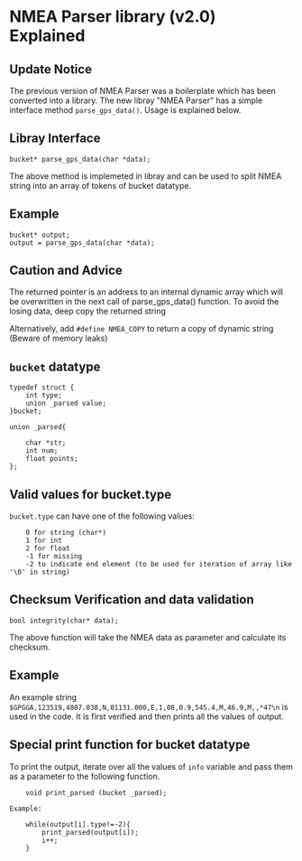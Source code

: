 # NMEA Parser library (v2.0) Explained

## Update Notice
The previous version of NMEA Parser was a boilerplate which has been converted into a library.
The new libray "NMEA Parser" has a simple interface method `parse_gps_data()`. Usage is explained below.

## Libray Interface
```
bucket* parse_gps_data(char *data);
```
The above method is implemeted in libray and can be used to split NMEA string into an array of tokens of bucket datatype.

##  Example
```
bucket* output;
output = parse_gps_data(char *data);
```
## Caution and Advice
The returned pointer is an address to an internal dynamic array which will be overwritten in the next  call of parse_gps_data() function. To avoid the losing data, deep copy the returned string

Alternatively, add `#define NMEA_COPY` to return a copy of dynamic string (Beware of memory leaks)

## `bucket` datatype
```
typedef struct {
    int type;  
    union _parsed value;  
}bucket;

union _parsed{

    char *str;
    int num;
    float points;
};
```

## Valid values for bucket.type
`bucket.type` can have one of the following values:
```
    0 for string (char*)
    1 for int
    2 for float
    -1 for missing
    -2 to indicate end element (to be used for iteration of array like '\0' in string)
```

## Checksum Verification and data validation
```
bool integrity(char* data);
```
The above function will take the NMEA data as parameter and calculate its checksum.

## Example
An example string `$GPGGA,123519,4807.038,N,01131.000,E,1,08,0.9,545.4,M,46.9,M,,*47\n` is used in the code. It is first verified and then prints all the values of output.

## Special print function for bucket datatype 
To print the output, iterate over all the values of `info` variable and pass them as a parameter to the following function.
```
    void print_parsed (bucket _parsed);

Example:

    while(output[i].type!=-2){
        print_parsed(output[i]);
        i++;
    }
```